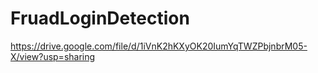 # FruadLoginDetection


https://drive.google.com/file/d/1iVnK2hKXyOK20IumYqTWZPbjnbrM05-X/view?usp=sharing
